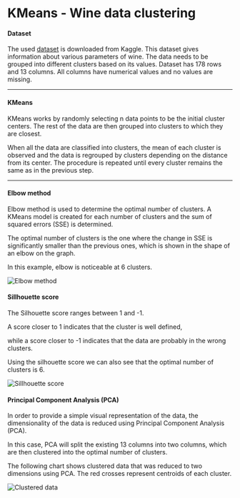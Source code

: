 # KMeans - Wine data clustering
#### Dataset
The used [dataset](https://www.kaggle.com/datasets/harrywang/wine-dataset-for-clustering) is downloaded from Kaggle. This dataset gives
information about various parameters of wine. The data needs to be grouped into different clusters based on its values.
Dataset has 178 rows and 13 columns. All columns have numerical values and no values are missing.
___
#### KMeans
KMeans works by randomly selecting n data points to be the initial cluster centers. 
The rest of the data are then grouped into clusters to which they are closest.

When all the data are classified into clusters, the mean of each cluster
is observed and the data is regrouped by clusters depending on the distance from its center. 
The procedure is repeated until every cluster remains the same as in the previous step.
___
#### Elbow method
Elbow method is used to determine the optimal number of clusters. A KMeans model is created for each number of clusters 
and the sum of squared errors (SSE) is determined.

The optimal number of clusters is the one where the change in SSE is significantly smaller than 
the previous ones, which is shown in the shape of an elbow on the graph.

In this example, elbow is noticeable at 6 clusters.

![Elbow method](https://github.com/mato-m/kmeans-wine/assets/64593617/0aa0af44-7ab4-42c0-a677-d24686b38f38)


#### Sillhouette score

The Silhouette score ranges between 1 and -1.

A score closer to 1 indicates that the cluster is well defined,

while a score closer to -1 indicates that the data are probably in the wrong clusters.

Using the silhouette score we can also see that the optimal number of clusters is 6.

![Sillhouette score](https://github.com/mato-m/kmeans-wine/assets/64593617/b077b27a-54c3-4f9f-af1f-cc146aa9c90b)

#### Principal Component Analysis (PCA)

In order to provide a simple visual representation of the data, the dimensionality of the data is reduced using Principal Component Analysis (PCA).

In this case, PCA will split the existing 13 columns into two columns, which are then clustered into the optimal number of clusters.

The following chart shows clustered data that was reduced to two dimensions using PCA. The red crosses represent centroids of each cluster.

![Clustered data](https://github.com/mato-m/kmeans-wine/assets/64593617/cda72233-5a70-4bcd-b8d9-8e93c617da9a)

